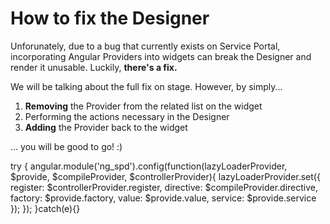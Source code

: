 # How to fix the Designer

Unforunately, due to a bug that currently exists on Service Portal, incorporating Angular Providers into widgets can break the Designer and render it unusable. Luckily, <strong>there's a fix.</strong>

We will be talking about the full fix on stage. However, by simply...

1. <strong>Removing</strong> the Provider from the related list on the widget
2. Performing the actions necessary in the Designer
3. <strong>Adding</strong> the Provider back to the widget

... you will be good to go! :)

try {
	angular.module('ng_spd').config(function(lazyLoaderProvider, $provide, $compileProvider, $controllerProvider){
		lazyLoaderProvider.set({
			register: $controllerProvider.register,
			directive: $compileProvider.directive,
			factory: $provide.factory,
			value: $provide.value,
			service: $provide.service
		});
	});
}catch(e){}
